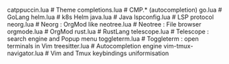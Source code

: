 catppuccin.lua          # Theme
completions.lua         # CMP.* (autocompletion)
go.lua                  # GoLang
helm.lua                # k8s Helm
java.lua                # Java
lspconfig.lua           # LSP protocol
neorg.lua               # Neorg : OrgMod like
neotree.lua             # Neotree : File browser
orgmode.lua             # OrgMod
rust.lua                # RustLang
telescope.lua           # Telescope : search engine and Popup menu
toggleterm.lua          # Toggleterm : open terminals in Vim
treesitter.lua          # Autocompletion engine
vim-tmux-navigator.lua  # Vim and Tmux keybindings uniformisation
